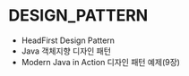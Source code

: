 # DESIGN_PATTERN

- HeadFirst Design Pattern
- Java 객체지향 디자인 패턴
- Modern Java in Action 디자인 패턴 예제(9장)
